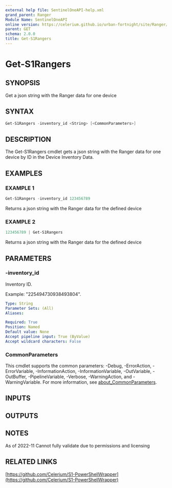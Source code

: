 ```yaml
---
external help file: SentinelOneAPI-help.xml
grand_parent: Ranger
Module Name: SentinelOneAPI
online version: https://celerium.github.io/urban-fortnight/site/Ranger/Get-S1Rangers.html
parent: GET
schema: 2.0.0
title: Get-S1Rangers
---
```


# Get-S1Rangers

## SYNOPSIS
Get a json string with the Ranger data for one device

## SYNTAX

```powershell
Get-S1Rangers -inventory_id <String> [<CommonParameters>]
```

## DESCRIPTION
The Get-S1Rangers cmdlet gets a json string with the Ranger data for one device
by ID in the Device Inventory Data.

## EXAMPLES

### EXAMPLE 1
```powershell
Get-S1Rangers -inventory_id 123456789
```

Returns a json string with the Ranger data for the defined device

### EXAMPLE 2
```powershell
123456789 | Get-S1Rangers
```

Returns a json string with the Ranger data for the defined device

## PARAMETERS

### -inventory_id
Inventory ID.

Example: "225494730938493804".

```yaml
Type: String
Parameter Sets: (All)
Aliases:

Required: True
Position: Named
Default value: None
Accept pipeline input: True (ByValue)
Accept wildcard characters: False
```

### CommonParameters
This cmdlet supports the common parameters: -Debug, -ErrorAction, -ErrorVariable, -InformationAction, -InformationVariable, -OutVariable, -OutBuffer, -PipelineVariable, -Verbose, -WarningAction, and -WarningVariable. For more information, see [about_CommonParameters](http://go.microsoft.com/fwlink/?LinkID=113216).

## INPUTS

## OUTPUTS

## NOTES
As of 2022-11
    Cannot fully validate due to permissions and licensing

## RELATED LINKS

[https://github.com/Celerium/S1-PowerShellWrapper](https://github.com/Celerium/S1-PowerShellWrapper)

